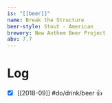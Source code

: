```yaml
---
is: "[[beer]]"
name: Break the Structure
beer-style: Stout - American
brewery: New Anthem Beer Project
abv: 7.7
---
```

# Log
- [x] [[2018-09]] #do/drink/beer 👍
